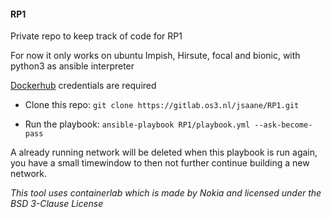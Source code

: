 #### RP1
Private repo to keep track of code for RP1

For now it only works on ubuntu Impish, Hirsute, focal and bionic, with python3 as ansible interpreter

[Dockerhub](https://hub.docker.com/) credentials are required

- Clone this repo:
```git clone https://gitlab.os3.nl/jsaane/RP1.git```

- Run the playbook:
```ansible-playbook RP1/playbook.yml --ask-become-pass```

A already running network will be deleted when this playbook is run again, you have a small timewindow to then not further continue building a new network.

*This tool uses containerlab which is made by Nokia and licensed under the BSD 3-Clause License*
